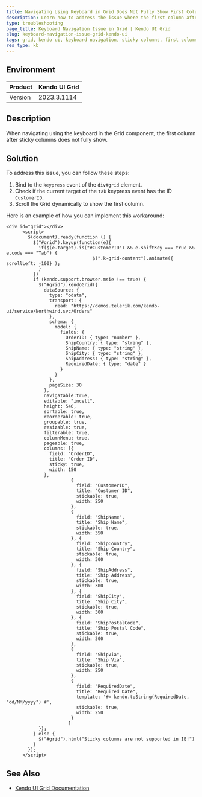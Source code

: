 ```yaml
---
title: Navigating Using Keyboard in Grid Does Not Fully Show First Column After Sticky Columns
description: Learn how to address the issue where the first column after sticky columns does not fully show when navigating using the keyboard in the Grid component.
type: troubleshooting
page_title: Keyboard Navigation Issue in Grid | Kendo UI Grid
slug: keyboard-navigation-issue-grid-kendo-ui
tags: grid, kendo ui, keyboard navigation, sticky columns, first column, workaround
res_type: kb
---
```


## Environment
| Product | Kendo UI Grid |
| ------- | ------------- |
| Version | 2023.3.1114  |

## Description
When navigating using the keyboard in the Grid component, the first column after sticky columns does not fully show.

## Solution
To address this issue, you can follow these steps:

1. Bind to the `keypress` event of the `div#grid` element.
2. Check if the current target of the `tab` keypress event has the ID `CustomerID`.
3. Scroll the Grid dynamically to show the first column.

Here is an example of how you can implement this workaround:

```dojo
<div id="grid"></div>
      <script>
        $(document).ready(function () {
          $("#grid").keyup(function(e){ 
            if($(e.target).is("#CustomerID") && e.shiftKey === true && e.code === "Tab") {
								$(".k-grid-content").animate({ scrollLeft: -100} );
            }
          })
          if (kendo.support.browser.msie !== true) {
            $("#grid").kendoGrid({
              dataSource: {
                type: "odata",
                transport: {
                  read: "https://demos.telerik.com/kendo-ui/service/Northwind.svc/Orders"
                },
                schema: {
                  model: {
                    fields: {
                      OrderID: { type: "number" },
                      ShipCountry: { type: "string" },
                      ShipName: { type: "string" },
                      ShipCity: { type: "string" },
                      ShipAddress: { type: "string" },
                      RequiredDate: { type: "date" }
                    }
                  }
                },
                pageSize: 30
              },
              navigatable:true,
              editable: "incell",
              height: 540,
              sortable: true,
              reorderable: true,
              groupable: true,
              resizable: true,
              filterable: true,
              columnMenu: true,
              pageable: true,
              columns: [{
                field: "OrderID",
                title: "Order ID",
                sticky: true,
                width: 150
              },
                        {
                          field: "CustomerID",
                          title: "Customer ID",
                          stickable: true,
                          width: 250
                        },
                        {
                          field: "ShipName",
                          title: "Ship Name",
                          stickable: true,
                          width: 350
                        }, {
                          field: "ShipCountry",
                          title: "Ship Country",
                          stickable: true,
                          width: 300
                        }, {
                          field: "ShipAddress",
                          title: "Ship Address",
                          stickable: true,
                          width: 300
                        }, {
                          field: "ShipCity",
                          title: "Ship City",
                          stickable: true,
                          width: 300
                        }, {
                          field: "ShipPostalCode",
                          title: "Ship Postal Code",
                          stickable: true,
                          width: 300
                        },
                        {
                          field: "ShipVia",
                          title: "Ship Via",
                          stickable: true,
                          width: 250
                        },
                        {
                          field: "RequiredDate",
                          title: "Required Date",
                          template: '#= kendo.toString(RequiredDate, "dd/MM/yyyy") #',
                          stickable: true,
                          width: 250
                        }
                       ]
            });
          } else {
            $("#grid").html("Sticky columns are not supported in IE!")
          }
        });
      </script>
```

## See Also
- [Kendo UI Grid Documentation](https://docs.telerik.com/kendo-ui/api/javascript/ui/grid)
